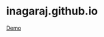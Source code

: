 inagaraj.github.io
=====================
<a target="_blank" href="https://inagaraj.github.io/" >Demo</a>
